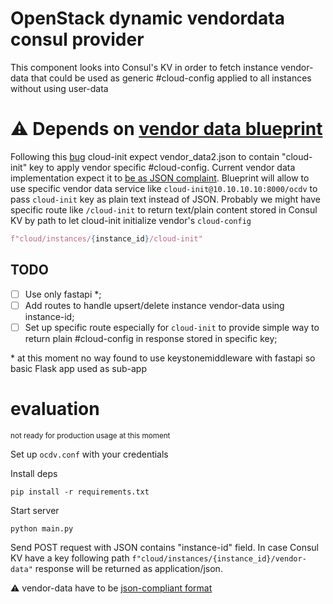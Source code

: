 # OpenStack dynamic vendordata consul provider

This component looks into Consul's KV in order to fetch instance vendor-data that could be used as generic #cloud-config applied to all instances without using user-data

# ⚠️ Depends on [vendor data blueprint](https://blueprints.launchpad.net/nova/+spec/dynamicjson-vendordata-cloud-config)

Following this [bug](https://bugs.launchpad.net/cloud-init/+bug/1841104) cloud-init expect vendor_data2.json to contain "cloud-init" key to apply vendor specific #cloud-config. Current vendor data implementation expect it to [be as JSON complaint](https://docs.openstack.org/nova/latest/admin/vendordata.html#dynamicjson). Blueprint will allow to use specific vendor data service like `cloud-init@10.10.10.10:8000/ocdv` to pass `cloud-init` key as plain text instead of JSON. Probably we might have specific route like `/cloud-init` to return text/plain content stored in Consul KV by path to let cloud-init initialize vendor's `cloud-config`
```py
f"cloud/instances/{instance_id}/cloud-init"
```
## TODO

- [ ] Use only fastapi *;
- [ ] Add routes to handle upsert/delete instance vendor-data using instance-id;
- [ ] Set up specific route especially for `cloud-init` to provide simple way to return plain #cloud-config in response stored in specific key;

\* at this moment no way found to use keystonemiddleware with fastapi so basic Flask app used as sub-app

# evaluation
<sup>not ready for production usage at this moment</sup>

Set up `ocdv.conf` with your credentials

Install deps
```
pip install -r requirements.txt
```

Start server
```
python main.py
```

Send POST request with JSON contains "instance-id" field. In case Consul KV have a key following path `f"cloud/instances/{instance_id}/vendor-data"` response will be returned as application/json.

⚠️ vendor-data have to be [json-compliant format](https://docs.openstack.org/nova/latest/user/metadata.html#metadata-vendordata)
